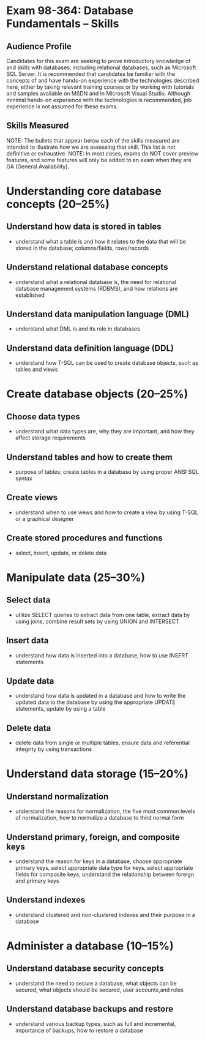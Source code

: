 # Exam 98-364: Database Fundamentals – Skills 
## Audience Profile
Candidates for this exam are seeking to prove introductory knowledge of and skills with databases, including relational databases, such as Microsoft SQL Server. It is recommended that candidates be familiar with the concepts of and have hands-on experience with the technologies described here, either by taking relevant training courses or by working with tutorials and samples available on MSDN and in Microsoft Visual Studio. Although minimal hands-on experience with the technologies is recommended, job experience is not assumed for these exams.
## Skills Measured
NOTE: The bullets that appear below each of the skills measured are intended to illustrate how we are assessing that skill. This list is not definitive or exhaustive.
NOTE: In most cases, exams do NOT cover preview features, and some features will only be added to an exam when they are GA (General Availability).
# Understanding core database concepts (20–25%)
## Understand how data is stored in tables
- understand what a table is and how it relates to the data that will be stored in the database; columns/fields, rows/records
## Understand relational database concepts
- understand what a relational database is, the need for relational database management systems (RDBMS), and how relations are established
## Understand data manipulation language (DML)
- understand what DML is and its role in databases
## Understand data definition language (DDL)
- understand how T-SQL can be used to create database objects, such as tables and views
# Create database objects (20–25%)
## Choose data types
- understand what data types are, why they are important, and how they affect storage requirements
## Understand tables and how to create them
- purpose of tables; create tables in a database by using proper ANSI SQL syntax
## Create views
- understand when to use views and how to create a view by using T-SQL or a graphical designer
## Create stored procedures and functions
- select, insert, update, or delete data
# Manipulate data (25–30%)
## Select data
- utilize SELECT queries to extract data from one table, extract data by using joins, combine result sets by using UNION and INTERSECT
## Insert data
- understand how data is inserted into a database, how to use INSERT statements
## Update data
- understand how data is updated in a database and how to write the updated data to the database by using the appropriate UPDATE statements, update by using a table
## Delete data
- delete data from single or multiple tables, ensure data and referential integrity by using transactions
# Understand data storage (15–20%)
## Understand normalization
- understand the reasons for normalization, the five most common levels of normalization, how to normalize a database to third normal form
## Understand primary, foreign, and composite keys
- understand the reason for keys in a database, choose appropriate primary keys, select appropriate data type for keys, select appropriate fields for composite keys, understand the relationship between foreign and primary keys
## Understand indexes
- understand clustered and non-clustered indexes and their purpose in a database
# Administer a database (10–15%)
## Understand database security concepts
- understand the need to secure a database, what objects can be secured, what objects should be secured, user accounts,and roles
## Understand database backups and restore
- understand various backup types, such as full and incremental, importance of backups, 
how to restore a database